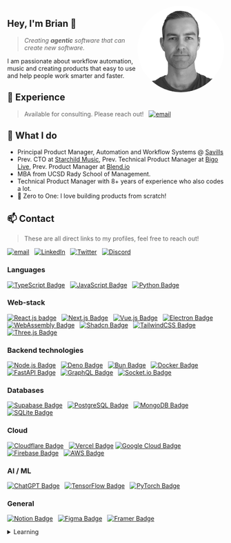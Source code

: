 <img align="right" src="https://github.com/itsbrex/itsbrex/blob/main/assets/brian_.png?raw=true" width="40%" height="40%" style="border-radius: 50%;" />

## Hey, I'm Brian 👋

> *Creating **agentic** software that can create new software.*

I am passionate about workflow automation, music and creating products that easy to use and help people work smarter and faster.

## 💼 Experience

> Available for consulting. Please reach out! &nbsp; [![email](https://img.shields.io/badge/Gmail-D14836?style=flat&logo=gmail&logoColor=white)](mailto:%68%69%40%69%74%73%62%72%65%78%2e%64%65%76?subject=Found%20you%20on%20GitHub%20-%20let's%20connect!&body=Hi%20Brian-%0D%0A%0D%0AI%20came%20across%20your%20profile%20on%20GitHub%20and%20wanted%20to...)
## 🌟 What I do

- Principal Product Manager, Automation and Workflow Systems @ [Savills](https://savills.us)
- Prev. CTO at [Starchild Music](https://starchildmusic.ai/), Prev. Technical Product Manager at [Bigo Live](https://www.linkedin.com/company/bigo-technology-pte.-ltd./), Prev. Product Manager at [Blend.io](https://blend.io/)
- MBA from UCSD Rady School of Management.
- Technical Product Manager with 8+ years of experience who also codes a lot.
- 🚀 Zero to One: I love building products from scratch!

## 📫 Contact

> These are all direct links to my profiles, feel free to reach out!

[![email](https://img.shields.io/badge/Gmail-D14836?style=flat&logo=gmail&logoColor=white)](mailto:%68%69%40%69%74%73%62%72%65%78%2e%64%65%76?subject=Found%20you%20on%20GitHub%20-%20let's%20connect!&body=Hi%20Brian-%0D%0A%0D%0AI%20came%20across%20your%20profile%20on%20GitHub%20and%20wanted%20to...) &nbsp; [![LinkedIn](https://img.shields.io/badge/LinkedIn-0077B5?style=flat&logo=linkedin&logoColor=white)](https://linkedin.com/in/itsbrianroach) &nbsp; [![Twitter](https://img.shields.io/badge/Twitter-1DA1F2?style=flat&logo=twitter&logoColor=white)](https://twitter.com/itsbrex) &nbsp; [![Discord](https://img.shields.io/badge/Discord-7289DA?style=flat&logo=discord&logoColor=white)](https://discord.gg/users/372432679926235149)

### Languages

[![TypeScript Badge](https://img.shields.io/badge/typescript-007ACC?style=flat&logo=typescript&logoColor=white)](https://www.typescriptlang.org/) &nbsp; [![JavaScript Badge](https://img.shields.io/badge/javascript-F7DF1E?style=flat&logo=javascript&logoColor=black)](https://wikipedia.org/wiki/JavaScript) &nbsp; [![Python Badge](https://img.shields.io/badge/python-3776AB?style=flat&logo=python&logoColor=white)](https://www.python.org/)

### Web-stack

[![React.js badge](https://img.shields.io/badge/react.js-20232A?style=flat&logo=react&logoColor=61DAFB)](https://react.dev/) &nbsp; [![Next.js Badge](https://img.shields.io/badge/next%20js-000000?style=flat&logo=nextdotjs&logoColor=white)](https://nextjs.org/) &nbsp; [![Vue.js Badge](https://img.shields.io/badge/vue.js-35495E?style=flat&logo=vue.js&logoColor=4FC08D)](https://vuejs.org/) &nbsp; [![Electron Badge](https://img.shields.io/badge/Electron-2B2E3A?style=flat&logo=electron&logoColor=9FEAF9)](https://www.electronjs.org/) &nbsp; [![WebAssembly Badge](https://img.shields.io/badge/WebAssembly-654FF0?style=flat&logo=webassembly&logoColor=white)](https://webassembly.org/) &nbsp; [![Shadcn Badge](https://img.shields.io/badge/shadcn%2Fui-000000?style=flat&logo=shadcnui&logoColor=white)](https://uishadcn.com/) &nbsp; [![TailwindCSS Badge](https://img.shields.io/badge/tailwind_css-38B2AC?style=flat&logo=tailwind-css&logoColor=white)](https://tailwindcss.com/) &nbsp; [![Three.js Badge](https://img.shields.io/badge/ThreeJs-black?style=flat&logo=three.js&logoColor=white)](https://threejs.org/)

### Backend technologies

[![Node.js Badge](https://img.shields.io/badge/node.js-6DA55F?style=flat&logo=node.js&logoColor=white)](https://nodejs.org/) &nbsp; [![Deno Badge](https://img.shields.io/badge/Deno-white?style=flat&logo=deno&logoColor=464647)](https://deno.com/) &nbsp; [![Bun Badge](https://img.shields.io/badge/bun-282a36?style=flat&logo=bun&logoColor=fbf0df)](https://bun.sh/) &nbsp; [![Docker Badge](https://img.shields.io/badge/docker-%230db7ed.svg?style=flat&logo=docker&logoColor=white)](https://www.docker.com/) &nbsp; [![FastAPI Badge](https://img.shields.io/badge/fastapi-109989?style=flat&logo=FASTAPI&logoColor=white)](https://fastapi.tiangolo.com/) &nbsp; [![GraphQL Badge](https://img.shields.io/badge/-graphql-E10098?style=flat&logo=graphql&logoColor=white)](https://graphql.org/) &nbsp; [![Socket.io Badge](https://img.shields.io/badge/socket.io-010101?style=flat&logo=socket.io&logoColor=white)](https://socket.io/)

### Databases

[![Supabase Badge](https://img.shields.io/badge/Supabase-181818?style=flat&logo=supabase&logoColor=white)](https://planetscale.com/) &nbsp; [![PostgreSQL Badge](https://img.shields.io/badge/postgres-%23316192.svg?style=flat&logo=postgresql&logoColor=white)](https://www.postgresql.org/) &nbsp; [![MongoDB Badge](https://img.shields.io/badge/mongodb-%234ea94b.svg?style=flat&logo=mongodb&logoColor=white)](https://www.mongodb.com/) &nbsp; [![SQLite Badge](https://img.shields.io/badge/sqlite-%23003B57.svg?style=flat&logo=sqlite&logoColor=white)](https://www.sqlite.org/)

### Cloud

[![Cloudflare Badge](https://img.shields.io/badge/cloudflare-F38020?style=flat&logo=cloudflare&logoColor=white)](https://www.cloudflare.com/) &nbsp; [![Vercel Badge](https://img.shields.io/badge/vercel-%23000000.svg?style=flat&logo=vercel&logoColor=white)](https://vercel.com/) [![Google Cloud Badge](https://img.shields.io/badge/google%20cloud-%234285F4.svg?style=flat&logo=google-cloud&logoColor=white)](https://cloud.google.com/) &nbsp; [![Firebase Badge](https://img.shields.io/badge/firebase-%23039BE5.svg?style=flat&logo=firebase)](https://firebase.google.com/) &nbsp; [![AWS Badge](https://img.shields.io/badge/Amazon_AWS-FF9900?style=flat&logo=amazonaws&logoColor=white)](https://aws.amazon.com/)

### AI / ML

[![ChatGPT Badge](https://img.shields.io/badge/ChatGPT-74aa9c?style=flat&logo=openai&logoColor=white)](https://chat.openai.com/) &nbsp; [![TensorFlow Badge](https://img.shields.io/badge/tensorflow-%23FF6F00.svg?style=flat&logo=tensorflow&logoColor=white)](https://www.tensorflow.org/) &nbsp; [![PyTorch Badge](https://img.shields.io/badge/pytorch-%23EE4C2C.svg?style=flat&logo=pytorch&logoColor=white)](https://pytorch.org/)

### General

[![Notion Badge](https://img.shields.io/badge/notion-%23000000.svg?style=flat&logo=notion&logoColor=white)](https://notion.so/) &nbsp; [![Figma Badge](https://img.shields.io/badge/figma-%23F24E1E.svg?style=flat&logo=figma&logoColor=white)](https://figma.com/) &nbsp; [![Framer Badge](https://img.shields.io/badge/Framer-black?style=flat&logo=framer&logoColor=blue)](https://framer.com/)
<details>
<summary>Learning</summary>

[![Tauri Badge](https://img.shields.io/badge/tauri-%2324C8DB.svg?style=flat&logo=tauri&logoColor=%23FFFFFF)](https://tauri.app/)
[![Rust Badge](https://img.shields.io/badge/rust-%23000000.svg?style=flat&logo=rust&logoColor=white)](https://www.rust-lang.org/)
[![Go Badge](https://img.shields.io/badge/go-00ADD8?style=flat&logo=go&logoColor=white)](https://go.dev/)

</details>
